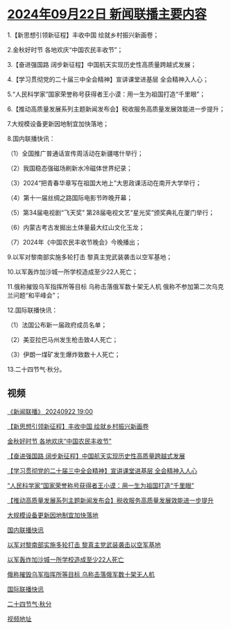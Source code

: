 # [2024年09月22日 新闻联播主要内容](https://tv.cctv.com/lm/xwlb/day/20240922.shtml)

1.【新思想引领新征程】丰收中国 绘就乡村振兴新画卷；

2.金秋好时节 各地欢庆“中国农民丰收节”；

3.【奋进强国路 阔步新征程】中国航天实现历史性高质量跨越式发展；

4.【学习贯彻党的二十届三中全会精神】宣讲课堂进基层 全会精神入人心；

5.“人民科学家”国家荣誉称号获得者王小谟：用一生为祖国打造“千里眼”；

6.【推动高质量发展系列主题新闻发布会】税收服务高质量发展效能进一步提升；

7.大规模设备更新因地制宜加快落地；

8.国内联播快讯：

（1）全国推广普通话宣传周活动在新疆喀什举行；

（2）我国稳态强磁场刷新水冷磁体世界纪录；

（3）2024“把青春华章写在祖国大地上”大思政课活动在南开大学举行；

（4）第十一届丝绸之路国际电影节昨晚开幕；

（5）第34届电视剧“飞天奖” 第28届电视文艺“星光奖”颁奖典礼在厦门举行；

（6）内蒙古考古发掘出土体量最大红山文化玉龙；

（7）2024年《中国农民丰收节晚会》今晚播出；

9.以军对黎南部实施多轮打击 黎真主党武装袭击以空军基地；

10.以军轰炸加沙城一所学校造成至少22人死亡；

11.俄称摧毁乌军指挥所等目标 乌称击落俄军数十架无人机 俄称不参加第二次乌克兰问题“和平峰会”；

12.国际联播快讯：

（1）法国公布新一届政府成员名单；

（2）美亚拉巴马州发生枪击致4人死亡；

（3）伊朗一煤矿发生爆炸致数十人死亡；

13.二十四节气·秋分。

## 视频

[《新闻联播》 20240922 19:00](https://tv.cctv.com/2024/09/22/VIDE9YQSa8rEXKXwRt1gjmDK240922.shtml)

[【新思想引领新征程】丰收中国 绘就乡村振兴新画卷](https://tv.cctv.com/2024/09/22/VIDE0NnkvrYN0lcp1dArRePT240922.shtml)

[金秋好时节 各地欢庆“中国农民丰收节”](https://tv.cctv.com/2024/09/22/VIDEe1suSbZ0zqVrn5aNdgeg240922.shtml)

[【奋进强国路 阔步新征程】中国航天实现历史性高质量跨越式发展](https://tv.cctv.com/2024/09/22/VIDElNP5yrCjdQpOekkNilvc240922.shtml)

[【学习贯彻党的二十届三中全会精神】宣讲课堂进基层 全会精神入人心](https://tv.cctv.com/2024/09/22/VIDE8MzYBSBmuOaWsBu5K0xo240922.shtml)

[“人民科学家”国家荣誉称号获得者王小谟：用一生为祖国打造“千里眼”](https://tv.cctv.com/2024/09/22/VIDEcPLxoLSoRDn4qlG8c1hS240922.shtml)

[【推动高质量发展系列主题新闻发布会】税收服务高质量发展效能进一步提升](https://tv.cctv.com/2024/09/22/VIDEbOumZMA4QJXtKxkIekcn240922.shtml)

[大规模设备更新因地制宜加快落地](https://tv.cctv.com/2024/09/22/VIDEnFkZZ7YvSsgbs4Cu98b9240922.shtml)

[国内联播快讯](https://tv.cctv.com/2024/09/22/VIDEG0YD6PSMfJZrJtaRuhIO240922.shtml)

[以军对黎南部实施多轮打击 黎真主党武装袭击以空军基地](https://tv.cctv.com/2024/09/22/VIDEyhr5ueMapGQhSe553bZm240922.shtml)

[以军轰炸加沙城一所学校造成至少22人死亡](https://tv.cctv.com/2024/09/22/VIDEphd6plKopXsm89CHbbU6240922.shtml)

[俄称摧毁乌军指挥所等目标 乌称击落俄军数十架无人机](https://tv.cctv.com/2024/09/22/VIDEci9DQq5ZnCMcriDQqckP240922.shtml)

[国际联播快讯](https://tv.cctv.com/2024/09/22/VIDEgF4dJKEnhfirq23s8iXi240922.shtml)

[二十四节气·秋分](https://tv.cctv.com/2024/09/22/VIDEY9l5pEDNIcYtupq9MMFt240922.shtml)

[视频地址](https://tv.cctv.com/lm/xwlb/day/20240922.shtml) 

